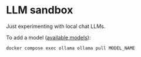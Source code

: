 # LLM sandbox

Just experimenting with local chat LLMs.

To add a model ([available models](https://ollama.com/search)):

```
docker compose exec ollama ollama pull MODEL_NAME
```

